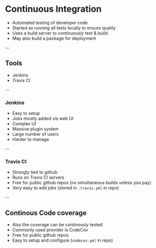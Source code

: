 # Continuous Integration

* Automated testing of developer code
* Started as running all tests locally to ensure quality
* Uses a build server to *continuously* test & build
* May also build a package for deployment

--

## Tools

* Jenkins
* Travis CI

--

### Jenkins

* Easy to setup
* Jobs mostly added via web UI
* Complex UI
* Massive plugin system
* Large number of users
* Harder to manage

--

### Travis CI

* Strongly tied to github
* Runs on Travis CI servers
* Free for public github repos (no simultaneous builds unless you pay)
* Very easy to add jobs (stored in `.travis.yml` in repo)

--

## Continous Code coverage

* Also the coverage can be *continously* tested
* Commonly used provider is CodeCov
* Free for public github repos
* Easy to setup and configure (`codecov.yml` in repo)
